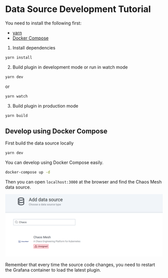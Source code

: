 # Data Source Development Tutorial

You need to install the following first:

- [yarn](https://yarnpkg.com/)
- [Docker Compose](https://docs.docker.com/compose/)

1. Install dependencies
```BASH
yarn install
```
2. Build plugin in development mode or run in watch mode
```BASH
yarn dev
```
or
```BASH
yarn watch
```
3. Build plugin in production mode
```BASH
yarn build
```

## Develop using Docker Compose

First build the data source locally

```bash
yarn dev
```

You can develop using Docker Compose easily.

```bash
docker-compose up -d
```

Then you can open `localhost:3000` at the browser and find the Chaos Mesh data source.

![find data source](https://raw.githubusercontent.com/chaos-mesh/chaos-mesh-datasource/master/docs/assets/find-data-source.png)

Remember that every time the source code changes, you need to restart the Grafana container to load the latest plugin.
